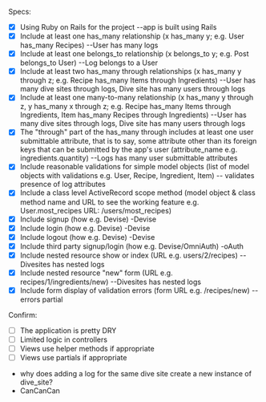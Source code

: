 Specs:
- [x] Using Ruby on Rails for the project  --app is built using Rails
- [x] Include at least one has_many relationship (x has_many y; e.g. User has_many Recipes) --User has many logs
- [x] Include at least one belongs_to relationship (x belongs_to y; e.g. Post belongs_to User) --Log belongs to a User
- [x] Include at least two has_many through relationships (x has_many y through z; e.g. Recipe has_many Items through Ingredients) --User has many dive sites through logs, Dive site has many users through logs
- [x] Include at least one many-to-many relationship (x has_many y through z, y has_many x through z; e.g. Recipe has_many Items through Ingredients, Item has_many Recipes through Ingredients) --User has many dive sites through logs, Dive site has many users through logs
- [x] The "through" part of the has_many through includes at least one user submittable attribute, that is to say, some attribute other than its foreign keys that can be submitted by the app's user (attribute_name e.g. ingredients.quantity) --Logs has many user submittable attributes
- [x] Include reasonable validations for simple model objects (list of model objects with validations e.g. User, Recipe, Ingredient, Item) -- validates presence of log attributes
- [x] Include a class level ActiveRecord scope method (model object & class method name and URL to see the working feature e.g. User.most_recipes URL: /users/most_recipes)
- [x] Include signup (how e.g. Devise) -Devise
- [x] Include login (how e.g. Devise) -Devise
- [x] Include logout (how e.g. Devise) -Devise
- [x] Include third party signup/login (how e.g. Devise/OmniAuth) -oAuth
- [x] Include nested resource show or index (URL e.g. users/2/recipes) --Divesites has nested logs
- [x] Include nested resource "new" form (URL e.g. recipes/1/ingredients/new) --Divesites has nested logs
- [x] Include form display of validation errors (form URL e.g. /recipes/new) --errors partial

Confirm:
- [ ] The application is pretty DRY
- [ ] Limited logic in controllers
- [ ] Views use helper methods if appropriate
- [ ] Views use partials if appropriate

* why does adding a log for the same dive site create a new instance of dive_site?
* CanCanCan
